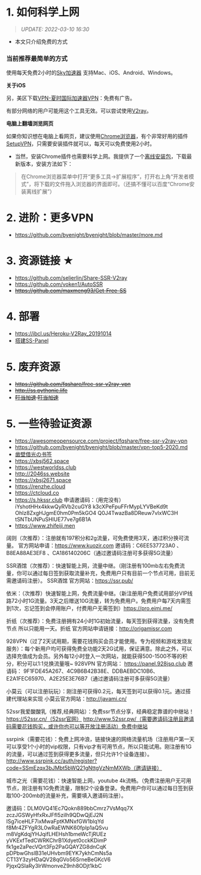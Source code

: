 # 1. 如何科学上网

> *UPDATE: 2022-03-10 16:30* 

- 本文只介绍免费的方式

### 当前推荐最简单的方式

使用每天免费2小时的[Sky加速器](https://d.wjsq.info)
  支持Mac、iOS、Android、Windows。
  
**关于iOS**

另，美区下载[VPN-夏时国际加速器VPN](https://apps.apple.com/uz/app/vpn-%E5%A4%8F%E6%97%B6%E5%9B%BD%E9%99%85%E5%8A%A0%E9%80%9F%E5%99%A8vpn/id1544742935)：免费有广告。

有部分网络的用户可能用这个工具无效。可以尝试使用[V2ray](https://github.com/byenight/byenight/blob/master/v2ray.md)。

**电脑上翻墙浏览网页**

如果你知识想在电脑上看网页，建议使用[Chrome浏览器](https://www.google.cn/chrome/)，有个非常好用的插件[SetupVPN](https://chrome.google.com/webstore/detail/oofgbpoabipfcfjapgnbbjjaenockbdp)，只需要安装插件就可以，每天可以免费使用2小时。

- 当然，安装Chrome插件也需要科学上网。我提供了一个[离线安装包](https://baseserver.io/sv/public/Chrome/)，下载最新版本，安装方法如下：

> 在Chrome浏览器菜单中打开“更多工具→扩展程序”，打开右上角“开发者模式”，将下载的文件拖入浏览器的界面即可。（还搞不懂可以百度“Chrome安装离线扩展”）

# 2. 进阶：更多VPN

- https://github.com/byenight/byenight/blob/master/more.md

# 3. 资源链接 ★

- https://github.com/selierlin/Share-SSR-V2ray
- https://github.com/voken1/AutoSSR
- ~~https://github.com/maxmeng93/Get-Free-SS~~

# 4. 部署

- https://ibcl.us/Heroku-V2Ray_20191014
- [搭建SS-Panel](https://blog.ccswust.org/ss-panel)

# 5. 废弃资源

- ~~https://github.com/fqshare/free-ssr-v2ray-vpn~~
- ~~http://ss.pythonic.life~~
- ~~[叮当加速](https://www.ddjiasu.net) [叮当加速](https://www.ddjiasu.me)~~

# 5. 一些待验证资源

- https://awesomeopensource.com/project/fqshare/free-ssr-v2ray-vpn
- https://github.com/byenight/byenight/blob/master/vpn-top5-2020.md
- [凿壁借光の书签](http://www.okss.xyz) 
- https://xbsj562.space
- https://westworldss.club
- http://2046ss.website
- https://xbsj2671.space
- https://renzhe.cloud
- https://ctcloud.co
- https://s.hkssr.club
  申请邀请码：（用完没有）
  iYshotHHx4kkwQyRVb2cuGY8
  k3cXPeFpuFFrMypLYVBeKd9t
  Ohlz8ZxgHJgmE0hm0Pm5kGO4
  Q0J4TwazBa8DReuw7vIxWC3H
  tSNTbUNPuSHIUE77ve7g6B1A
- https://www.zhifeiji.men

阔则（次推荐）：注册就有197积分和2g流量，可免费使用3天，通过积分换可流量。
官方网站申请：https://www.kuozir.com
邀请码：C6EE537723A0 、B8EA88AE3EF8 、CA186140206C（通过邀请码注册可多获得5G流量）

SSR酒馆（次推荐）：快速智能上网，流量中继。（刚注册有100mb左右免费流量，你可以通过每日签到获取流量补充，免费用户只有目前一个节点可用，目前无需邀请码注册）。
SSR酒馆 官方网站：https://ssr.pub/

依米：（次推荐）快速智能上网，免费流量中继。（新注册用户免费试用部分VIP线路72小时1G流量。3天之后赠送10G流量，转为免费用户。免费用户每7天内需签到1次，忘记签到会停用账户，付费用户无需签到）https://pro.eimi.me/

折纸（次推荐）：免费注册拥有24小时1G初始流量，每天签到获得流量，没有免费节点 所以只能用一天。折纸 官方网站申请链接：http://origamissr.com

928VPN（过了2天试用期，需要花钱购买会员才能使用。专为视频和游戏发烧友服务）：每个新用户均可获得免费全功能2天2G试用，保证满意。除此之外，可以选择充值成为会员。另外每12小时登入一次网站，就能获得500-1500不等的积分，积分可以1:1兑换流量哦~
928VPN 官方网站： https://panel.928jsq.club
邀请码： 9F1FDE45A267、4C9B6B42B38E、DDBAEBDC10B6、E2A1FEC65970、A2E25E3E76B7（通过邀请码注册可多获得5G流量）

小莫云（可以注册玩玩）：刚注册可获得0.2元，每天签到可以获得0.1元。通过搭建代理站来实现
小莫云官方网站：http://javami.cn/

52ssr我爱酸酸乳（推荐,经典网站）：免费ssr节点分享，经典稳定靠谱的中继站！
https://52ssr.cn/（52ssr官网）
http://www.52ssr.pw/（需要邀请码注册且邀请码需要花钱购买，或许你也可以等开放注册活动）免费中继站

ssrpink（需要花钱）：免费上网冲浪，链接快速的网络流量机场（注册用户第一天可以享受1个小时的vip权限，只有vip才有可用节点，所以只能试用。刚注册有1G的流量，可以通过签到获得更多流量，但只允许1个设备连接）。
http://www.ssrpink.cc/auth/register?code=SSmEzqx3bJMbt5bWQ21gNttgVzNmMXWb（邀请链接）

城市之光（需要花钱）：快速智能上网，youtube 4k流畅。（免费注册用户无可用节点，刚注册有1G免费流量，限制2个设备登录。免费用户你可以通过每日签到获取100-200mb的流量补充，需要填入邀请码注册）。

邀请码：DLM0VQ41Ec7Qokn889bbCmrz7VsMqq7X
zczJGSWyHfxRxJFfl5ziIh9QDwQjEJ2N
ISg7iceHLF7ixMwaFptKMNxfGW1blqYd
f8Mr4ZFYgR3L0wRaEWNK60fpIp1aQSvu
m8VgKdqjYHJqifLHEHsh1bmeWcTjRUEz
yVKExfTedCWRKChrB1Xdyet0cckKDimP
fk1ge2aPecVQrt3Fp2PaGQAYZG8dnCqK
pDPbwGhslB31eUHvbm9EYK7ykhCmNs5a
CT13Y3zyHDaQV28qGVo56SrneBeGKcV6
PjqxQSIaRy3lrWmonveZ9nh8ODjt1kbC
